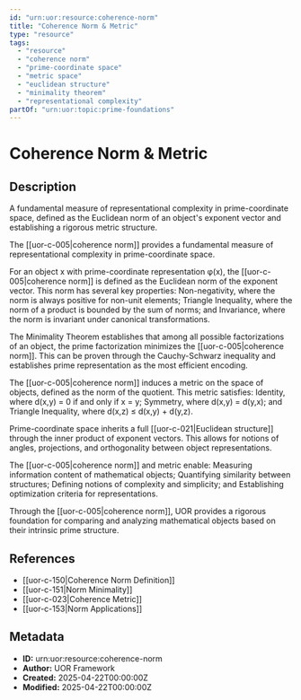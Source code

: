 ```yaml
---
id: "urn:uor:resource:coherence-norm"
title: "Coherence Norm & Metric"
type: "resource"
tags:
  - "resource"
  - "coherence norm"
  - "prime-coordinate space"
  - "metric space"
  - "euclidean structure"
  - "minimality theorem"
  - "representational complexity"
partOf: "urn:uor:topic:prime-foundations"
---
```


# Coherence Norm & Metric

## Description

A fundamental measure of representational complexity in prime-coordinate space, defined as the Euclidean norm of an object's exponent vector and establishing a rigorous metric structure.

The [[uor-c-005|coherence norm]] provides a fundamental measure of representational complexity in prime-coordinate space.

For an object x with prime-coordinate representation φ(x), the [[uor-c-005|coherence norm]] is defined as the Euclidean norm of the exponent vector. This norm has several key properties: Non-negativity, where the norm is always positive for non-unit elements; Triangle Inequality, where the norm of a product is bounded by the sum of norms; and Invariance, where the norm is invariant under canonical transformations.

The Minimality Theorem establishes that among all possible factorizations of an object, the prime factorization minimizes the [[uor-c-005|coherence norm]]. This can be proven through the Cauchy-Schwarz inequality and establishes prime representation as the most efficient encoding.

The [[uor-c-005|coherence norm]] induces a metric on the space of objects, defined as the norm of the quotient. This metric satisfies: Identity, where d(x,y) = 0 if and only if x = y; Symmetry, where d(x,y) = d(y,x); and Triangle Inequality, where d(x,z) ≤ d(x,y) + d(y,z).

Prime-coordinate space inherits a full [[uor-c-021|Euclidean structure]] through the inner product of exponent vectors. This allows for notions of angles, projections, and orthogonality between object representations.

The [[uor-c-005|coherence norm]] and metric enable: Measuring information content of mathematical objects; Quantifying similarity between structures; Defining notions of complexity and simplicity; and Establishing optimization criteria for representations.

Through the [[uor-c-005|coherence norm]], UOR provides a rigorous foundation for comparing and analyzing mathematical objects based on their intrinsic prime structure.

## References

- [[uor-c-150|Coherence Norm Definition]]
- [[uor-c-151|Norm Minimality]]
- [[uor-c-023|Coherence Metric]]
- [[uor-c-153|Norm Applications]]

## Metadata

- **ID:** urn:uor:resource:coherence-norm
- **Author:** UOR Framework
- **Created:** 2025-04-22T00:00:00Z
- **Modified:** 2025-04-22T00:00:00Z
